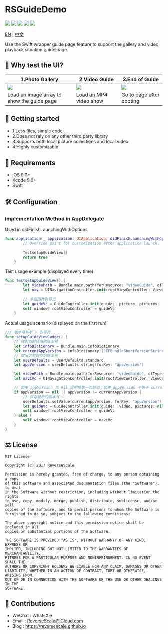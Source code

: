 # RSGuideDemo

![](https://img.shields.io/badge/platform-iOS-red.svg) 
![](https://img.shields.io/badge/language-Swift-orange.svg) 
![](https://img.shields.io/badge/download-7.8MB-brightgreen.svg)
![](https://img.shields.io/badge/license-MIT%20License-brightgreen.svg) 
![](https://img.shields.io/badge/license-MIT%20License-brightgreen.svg) 

[EN](https://github.com/ReverseScale/RSGuidePageDemo) | [中文](https://github.com/ReverseScale/RSGuidePageDemo/blob/master/README_zh.md)

Use the Swift wrapper guide page feature to support the gallery and video playback situation guide page.

## 🎨 Why test the UI?

| 1.Photo Gallery | 2.Video Guide | 3.End of Guide |
| ------------- | ------------- | ------------- |
| ![](http://ghexoblogimages.oss-cn-beijing.aliyuncs.com/18-11-22/38048448.jpg) | ![](http://ghexoblogimages.oss-cn-beijing.aliyuncs.com/18-11-22/67886214.jpg) | ![](http://ghexoblogimages.oss-cn-beijing.aliyuncs.com/18-11-22/9174873.jpg) |
| Load an image array to show the guide page | Load an MP4 video show | Go to page after booting |


## 🚀 Getting started
* 1.Less files, simple code
* 2.Does not rely on any other third party library
* 3.Supports both local picture collections and local video
* 4.Highly customizable


## 🤖 Requirements

* iOS 9.0+
* Xcode 9.0+
* Swift 


## 🛠 Configuration
### Implementation Method in AppDelegate
Used in didFinishLaunchingWithOptions
```Swift
func application(_ application: UIApplication, didFinishLaunchingWithOptions launchOptions: [UIApplicationLaunchOptionsKey: Any]?) -> Bool {
        // Override point for customization after application launch.
        
        TestsetupGuideView()
        return true
    }
```

Test usage example (displayed every time)
```Swift
func TestsetupGuideView() {
        let videoPath = Bundle.main.path(forResource: "videoGuide", ofType: "mp4")
        let nav = UINavigationController.init(rootViewController: ViewController())
        
        // 多张图片引导页
        let guideVc = GuideController.init(guide: .picture, pictures: ["guide_1","guide_2","guide_3"], videoPath: nil,pushViewController:nav)
        self.window?.rootViewController = guideVc
    }
```

Actual usage scenario (displayed on the first run)
```Swift
/// 版本号判断 + 引导页
func setupGuideViewJudge() {
    // 得到当前应用的版本号
    let infoDictionary = Bundle.main.infoDictionary
    let currentAppVersion = infoDictionary!["CFBundleShortVersionString"] as! String
    // 取出之前保存的版本号
    let userDefaults = UserDefaults.standard
    let appVersion = userDefaults.string(forKey: "appVersion")

    let videoPath = Bundle.main.path(forResource: "videoGuide", ofType: "mp4")
    let naviVc = UINavigationController.init(rootViewController: ViewController())

    // 如果 appVersion 为 nil 说明是第一次启动；如果 appVersion 不等于 currentAppVersion 说明是更新了
    if appVersion == nil || appVersion != currentAppVersion {
        // 保存最新的版本号
        userDefaults.setValue(currentAppVersion, forKey: "appVersion")
        let guideVc = GuideController.init(guide: .video, pictures: nil, videoPath: videoPath,pushViewController:naviVc)
        self.window?.rootViewController = guideVc
    } else {
        self.window?.rootViewController = naviVc
    }
}
```

## ⚖ License

```
MIT License

Copyright (c) 2017 ReverseScale

Permission is hereby granted, free of charge, to any person obtaining a copy
of this software and associated documentation files (the "Software"), to deal
in the Software without restriction, including without limitation the rights
to use, copy, modify, merge, publish, distribute, sublicense, and/or sell
copies of the Software, and to permit persons to whom the Software is
furnished to do so, subject to the following conditions:

The above copyright notice and this permission notice shall be included in all
copies or substantial portions of the Software.

THE SOFTWARE IS PROVIDED "AS IS", WITHOUT WARRANTY OF ANY KIND, EXPRESS OR
IMPLIED, INCLUDING BUT NOT LIMITED TO THE WARRANTIES OF MERCHANTABILITY,
FITNESS FOR A PARTICULAR PURPOSE AND NONINFRINGEMENT. IN NO EVENT SHALL THE
AUTHORS OR COPYRIGHT HOLDERS BE LIABLE FOR ANY CLAIM, DAMAGES OR OTHER
LIABILITY, WHETHER IN AN ACTION OF CONTRACT, TORT OR OTHERWISE, ARISING FROM,
OUT OF OR IN CONNECTION WITH THE SOFTWARE OR THE USE OR OTHER DEALINGS IN THE
SOFTWARE.
```

## 😬 Contributions

* WeChat : WhatsXie
* Email : ReverseScale@iCloud.com
* Blog : https://reversescale.github.io
